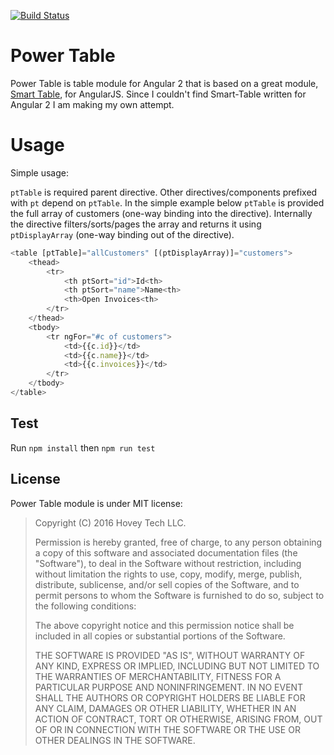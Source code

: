 [![Build Status](https://travis-ci.org/hoveytech/ng2-power-table.svg?branch=master)](https://travis-ci.org/hoveytech/ng2-power-table)

# Power Table

Power Table is table module for Angular 2 that is based on a great module, [Smart Table](https://github.com/lorenzofox3/Smart-Table), for AngularJS. Since I couldn't find Smart-Table written for Angular 2 I am making my own attempt.

# Usage

Simple usage:

`ptTable` is required parent directive. Other directives/components prefixed with `pt` depend on `ptTable`. In the simple example below `ptTable` is provided the full array of customers (one-way binding into the directive). Internally the directive filters/sorts/pages the array and returns it using `ptDisplayArray` (one-way binding out of the directive).

```javascript
<table [ptTable]="allCustomers" [(ptDisplayArray)]="customers">
    <thead>
        <tr>
            <th ptSort="id">Id<th>
            <th ptSort="name">Name<th>
            <th>Open Invoices<th>
        </tr>
    </thead>
    <tbody>
        <tr ngFor="#c of customers">
            <td>{{c.id}}</td>
            <td>{{c.name}}</td>
            <td>{{c.invoices}}</td>
        </tr>
    </tbody>
</table>
```

## Test

Run `npm install` then `npm run test`

## License

Power Table module is under MIT license:

> Copyright (C) 2016 Hovey Tech LLC.
>
> Permission is hereby granted, free of charge, to any person
> obtaining a copy of this software and associated documentation files
> (the "Software"), to deal in the Software without restriction,
> including without limitation the rights to use, copy, modify, merge,
> publish, distribute, sublicense, and/or sell copies of the Software,
> and to permit persons to whom the Software is furnished to do so,
> subject to the following conditions:
>
> The above copyright notice and this permission notice shall be
> included in all copies or substantial portions of the Software.
>
> THE SOFTWARE IS PROVIDED "AS IS", WITHOUT WARRANTY OF ANY KIND,
> EXPRESS OR IMPLIED, INCLUDING BUT NOT LIMITED TO THE WARRANTIES OF
> MERCHANTABILITY, FITNESS FOR A PARTICULAR PURPOSE AND
> NONINFRINGEMENT. IN NO EVENT SHALL THE AUTHORS OR COPYRIGHT HOLDERS
> BE LIABLE FOR ANY CLAIM, DAMAGES OR OTHER LIABILITY, WHETHER IN AN
> ACTION OF CONTRACT, TORT OR OTHERWISE, ARISING FROM, OUT OF OR IN
> CONNECTION WITH THE SOFTWARE OR THE USE OR OTHER DEALINGS IN THE
> SOFTWARE.
